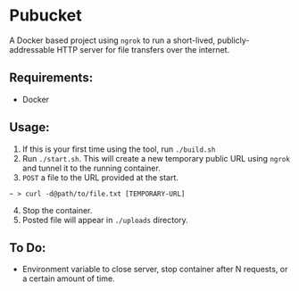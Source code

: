 # Pubucket

A Docker based project using `ngrok` to run a short-lived, publicly-addressable HTTP server for file transfers over the internet.

## Requirements:
- Docker

## Usage:
1. If this is your first time using the tool, run `./build.sh`
2. Run `./start.sh`.  This will create a new temporary public URL using `ngrok` and tunnel it to the running container.
3. `POST` a file  to the URL provided at the start.  
```
~ > curl -d@path/to/file.txt [TEMPORARY-URL]
```
4. Stop the container.
4. Posted file will appear in `./uploads` directory.

## To Do: 
- Environment variable to close server, stop container after N requests, or a certain amount of time.